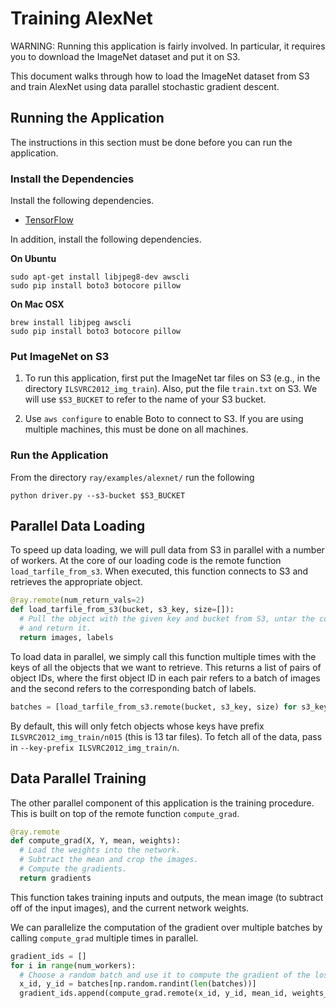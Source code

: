 # Training AlexNet

WARNING: Running this application is fairly involved. In particular, it requires
you to download the ImageNet dataset and put it on S3.

This document walks through how to load the ImageNet dataset from S3 and train
AlexNet using data parallel stochastic gradient descent.

## Running the Application

The instructions in this section must be done before you can run the
application.

### Install the Dependencies

Install the following dependencies.

- [TensorFlow](https://www.tensorflow.org/)

In addition, install the following dependencies.

**On Ubuntu**

```
sudo apt-get install libjpeg8-dev awscli
sudo pip install boto3 botocore pillow
```

**On Mac OSX**

```
brew install libjpeg awscli
sudo pip install boto3 botocore pillow
```

### Put ImageNet on S3

1. To run this application, first put the ImageNet tar files on S3 (e.g., in the
directory `ILSVRC2012_img_train`). Also, put the file `train.txt` on S3. We will
use `$S3_BUCKET` to refer to the name of your S3 bucket.

2. Use `aws configure` to enable Boto to connect to S3. If you are using
multiple machines, this must be done on all machines.

### Run the Application

From the directory `ray/examples/alexnet/` run the following

```
python driver.py --s3-bucket $S3_BUCKET
```

## Parallel Data Loading

To speed up data loading, we will pull data from S3 in parallel with a number of
workers. At the core of our loading code is the remote function
`load_tarfile_from_s3`. When executed, this function connects to S3 and
retrieves the appropriate object.

```python
@ray.remote(num_return_vals=2)
def load_tarfile_from_s3(bucket, s3_key, size=[]):
  # Pull the object with the given key and bucket from S3, untar the contents,
  # and return it.
  return images, labels
```

To load data in parallel, we simply call this function multiple times with the
keys of all the objects that we want to retrieve. This returns a list of pairs
of object IDs, where the first object ID in each pair refers to a
batch of images and the second refers to the corresponding batch of labels.

```python
batches = [load_tarfile_from_s3.remote(bucket, s3_key, size) for s3_key in s3_keys]
```

By default, this will only fetch objects whose keys have prefix
`ILSVRC2012_img_train/n015` (this is 13 tar files). To fetch all of the data,
pass in `--key-prefix ILSVRC2012_img_train/n`.

## Data Parallel Training

The other parallel component of this application is the training procedure. This
is built on top of the remote function `compute_grad`.

```python
@ray.remote
def compute_grad(X, Y, mean, weights):
  # Load the weights into the network.
  # Subtract the mean and crop the images.
  # Compute the gradients.
  return gradients
```

This function takes training inputs and outputs, the mean image (to subtract off
of the input images), and the current network weights.

We can parallelize the computation of the gradient over multiple batches by
calling `compute_grad` multiple times in parallel.

```python
gradient_ids = []
for i in range(num_workers):
  # Choose a random batch and use it to compute the gradient of the loss.
  x_id, y_id = batches[np.random.randint(len(batches))]
  gradient_ids.append(compute_grad.remote(x_id, y_id, mean_id, weights_id))
```
